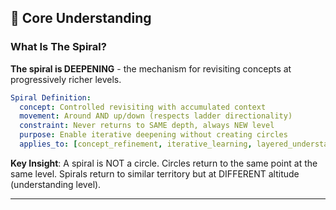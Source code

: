 ## 🧠 Core Understanding

### What Is The Spiral?

**The spiral is DEEPENING** - the mechanism for revisiting concepts at progressively richer levels.

```yaml
Spiral Definition:
  concept: Controlled revisiting with accumulated context
  movement: Around AND up/down (respects ladder directionality)
  constraint: Never returns to SAME depth, always NEW level
  purpose: Enable iterative deepening without creating circles
  applies_to: [concept_refinement, iterative_learning, layered_understanding, progressive_complexity]
```

**Key Insight**: A spiral is NOT a circle. Circles return to the same point at the same level. Spirals return to similar territory but at DIFFERENT altitude (understanding level).

---

